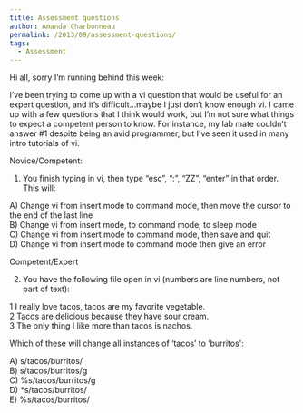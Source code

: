```yaml
---
title: Assessment questions
author: Amanda Charbonneau
permalink: /2013/09/assessment-questions/
tags:
  - Assessment
---
```

Hi all, sorry I&#8217;m running behind this week:

I&#8217;ve been trying to come up with a vi question that would be useful for an expert question, and it&#8217;s difficult&#8230;maybe I just don&#8217;t know enough vi. I came up with a few questions that I think would work, but I&#8217;m not sure what things to expect a competent person to know. For instance, my lab mate couldn&#8217;t answer #1 despite being an avid programmer, but I&#8217;ve seen it used in many intro tutorials of vi.

Novice/Competent:

1. You finish typing in vi, then type &#8220;esc&#8221;, &#8220;:&#8221;, &#8220;ZZ&#8221;, &#8220;enter&#8221; in that order. This will:

A) Change vi from insert mode to command mode, then move the cursor to the end of the last line  
B) Change vi from insert mode, to command mode, to sleep mode  
C) Change vi from insert mode to command mode, then save and quit  
D) Change vi from insert mode to command mode then give an error

Competent/Expert

2. You have the following file open in vi (numbers are line numbers, not part of text):

1 I really love tacos, tacos are my favorite vegetable.  
2 Tacos are delicious because they have sour cream.  
3 The only thing I like more than tacos is nachos.

Which of these will change all instances of &#8216;tacos&#8217; to &#8216;burritos':

A) s/tacos/burritos/  
B) s/tacos/burritos/g  
C) %s/tacos/burritos/g  
D) *s/tacos/burritos/  
E) %s/tacos/burritos/

